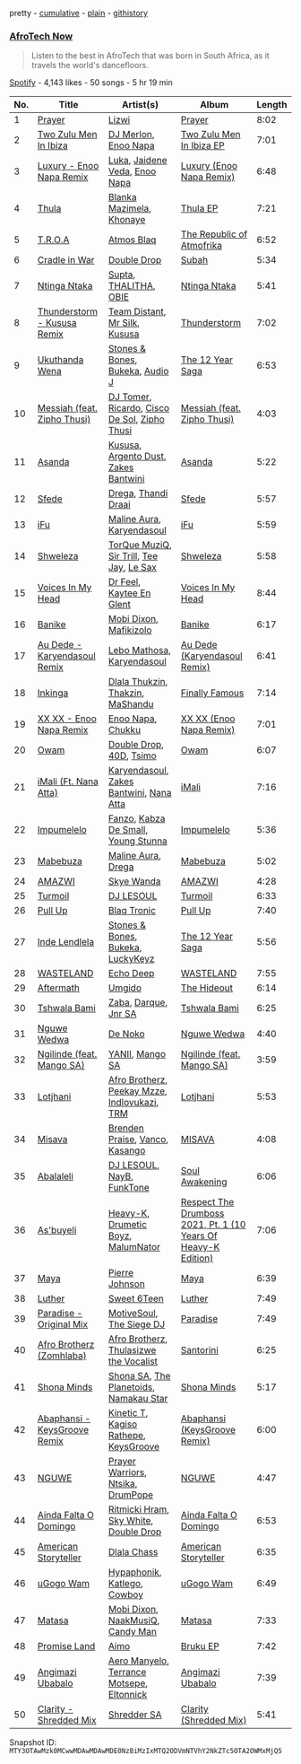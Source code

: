 pretty - [cumulative](/playlists/cumulative/37i9dQZF1DXb6pBzjNjXR1.md) - [plain](/playlists/plain/37i9dQZF1DXb6pBzjNjXR1) - [githistory](https://github.githistory.xyz/mackorone/spotify-playlist-archive/blob/main/playlists/plain/37i9dQZF1DXb6pBzjNjXR1)

### [AfroTech Now](https://open.spotify.com/playlist/37i9dQZF1DXb6pBzjNjXR1)

> Listen to the best in AfroTech that was born in South Africa, as it travels the world's dancefloors.

[Spotify](https://open.spotify.com/user/spotify) - 4,143 likes - 50 songs - 5 hr 19 min

| No. | Title | Artist(s) | Album | Length |
|---|---|---|---|---|
| 1 | [Prayer](https://open.spotify.com/track/4hq89ojVRjGEvpHyQY4VGp) | [Lizwi](https://open.spotify.com/artist/70PnxFjOBPqfF4CZSt3A3X) | [Prayer](https://open.spotify.com/album/4AfrYoRVAlaH39vq5fHPpT) | 8:02 |
| 2 | [Two Zulu Men In Ibiza](https://open.spotify.com/track/6CWJQvtLGj52iA7ulDljW8) | [DJ Merlon](https://open.spotify.com/artist/3qFcd2aD9HCbpBO88l0Zff), [Enoo Napa](https://open.spotify.com/artist/5KPid3HkjjnBN4PeUqllHC) | [Two Zulu Men In Ibiza EP](https://open.spotify.com/album/5EbkVB9wNhdpHYOxSVY8Dz) | 7:01 |
| 3 | [Luxury \- Enoo Napa Remix](https://open.spotify.com/track/2BlQJQKab1AbQmTy5N9Jta) | [Luka](https://open.spotify.com/artist/52RrVukaLWLFZo3vJ6ULC1), [Jaidene Veda](https://open.spotify.com/artist/5RnHlRFELc91Qk6dV6mhNG), [Enoo Napa](https://open.spotify.com/artist/5KPid3HkjjnBN4PeUqllHC) | [Luxury \(Enoo Napa Remix\)](https://open.spotify.com/album/7wXfcUpqoHICMJTqn7jcYS) | 6:48 |
| 4 | [Thula](https://open.spotify.com/track/2oGJRoKav60Mddy3c6RKZG) | [Blanka Mazimela](https://open.spotify.com/artist/5FgjaJZKmTjnJyfvE3UU2C), [Khonaye](https://open.spotify.com/artist/05QAPP670eYB6veuT6aSzO) | [Thula EP](https://open.spotify.com/album/2QyWyvrhEVnBaLG4loqEi1) | 7:21 |
| 5 | [T.R.O.A](https://open.spotify.com/track/1iaF44Uh61Non8nnHxDphC) | [Atmos Blaq](https://open.spotify.com/artist/1cwvUNi7IRMN3zisgyKTzM) | [The Republic of Atmofrika](https://open.spotify.com/album/6Yv3Pc9Wq9muZCdi9aRHHh) | 6:52 |
| 6 | [Cradle in War](https://open.spotify.com/track/1GFpaXJPjhslgPE92SUPZW) | [Double Drop](https://open.spotify.com/artist/1KiSpGrzs4IkIUb83atLVr) | [Subah](https://open.spotify.com/album/0jgsoKNlPvtnQstROMXxIZ) | 5:34 |
| 7 | [Ntinga Ntaka](https://open.spotify.com/track/78ELbuKid579q8ip7sv7Vk) | [Supta](https://open.spotify.com/artist/0ijOhiIUwe56EdrfG7dKuM), [THALITHA](https://open.spotify.com/artist/2sl2F1s3TCR4FoFp5KOqLg), [OBIE](https://open.spotify.com/artist/3n87awdctItEZJ7fWjlQtC) | [Ntinga Ntaka](https://open.spotify.com/album/6sOndSTzqdFQtNm4MBEKLa) | 5:41 |
| 8 | [Thunderstorm \- Kususa Remix](https://open.spotify.com/track/1lf0fNau1vyhuwadJz8k2h) | [Team Distant](https://open.spotify.com/artist/44vSsHayaApaYzZuOedry4), [Mr Silk](https://open.spotify.com/artist/6szHPN8sdoI0UDbDqj0tX8), [Kususa](https://open.spotify.com/artist/4UcrwfAI09CLZ7aBXMiucJ) | [Thunderstorm](https://open.spotify.com/album/6o9D2gCHdi1KEyZRK6Q2OX) | 7:02 |
| 9 | [Ukuthanda Wena](https://open.spotify.com/track/7ymsC9MDZ9eqcPgxGk7huP) | [Stones & Bones](https://open.spotify.com/artist/5dBe8LtEp62lNMgDOFx7l4), [Bukeka](https://open.spotify.com/artist/3pHdLWNBGYLGZLMB8cuFOV), [Audio J](https://open.spotify.com/artist/06FxdIJd8WOrZLKZgj6zc3) | [The 12 Year Saga](https://open.spotify.com/album/3xloxYskgtTZmtIpBDNjH5) | 6:53 |
| 10 | [Messiah \(feat\. Zipho Thusi\)](https://open.spotify.com/track/32s4M923qOhi5hWRbNqE80) | [DJ Tomer](https://open.spotify.com/artist/0hpl6679CBWX360qBPGIVj), [Ricardo](https://open.spotify.com/artist/1QFkERAzKnyz7FUo6GmlYL), [Cisco De Sol](https://open.spotify.com/artist/5hqEYWxLkwx6tFnsDcTGpQ), [Zipho Thusi](https://open.spotify.com/artist/3EmyyIj985nwu1TCgVVC4W) | [Messiah \(feat\. Zipho Thusi\)](https://open.spotify.com/album/66WdOqFm2emHM0EVE3gd8H) | 4:03 |
| 11 | [Asanda](https://open.spotify.com/track/4iq6mQd3Hkj1BUYC09t3rP) | [Kususa](https://open.spotify.com/artist/4UcrwfAI09CLZ7aBXMiucJ), [Argento Dust](https://open.spotify.com/artist/4k5ekCq3lqokDeY3JifNjt), [Zakes Bantwini](https://open.spotify.com/artist/5mZLaYqN0ZkjxfeUUmiuqL) | [Asanda](https://open.spotify.com/album/6vCt7Qg2q1ayRZd8vL1IOn) | 5:22 |
| 12 | [Sfede](https://open.spotify.com/track/6OFb2fIb9MLO9MFalHAv2O) | [Drega](https://open.spotify.com/artist/1Gj6W2RfGpl6ebJGle93VG), [Thandi Draai](https://open.spotify.com/artist/5YOTbvFffpPKwdMKEyKIcG) | [Sfede](https://open.spotify.com/album/73QpLmYkPfXgX5cd2eey93) | 5:57 |
| 13 | [iFu](https://open.spotify.com/track/7dbfI3aPl94kEEl1rPuXgW) | [Maline Aura](https://open.spotify.com/artist/1LcX3ZFNBeGKxkpfCIr4cP), [Karyendasoul](https://open.spotify.com/artist/2eSj64hhMVJPYbjpli6k4p) | [iFu](https://open.spotify.com/album/5avT3gQsru5kveW0urcN8f) | 5:59 |
| 14 | [Shweleza](https://open.spotify.com/track/4LwtsCTbkaunXAWHSyoo6t) | [TorQue MuziQ](https://open.spotify.com/artist/0HqonievAxtEE7MdDWZt72), [Sir Trill](https://open.spotify.com/artist/4QkKUb73NVonTlAZaShsuY), [Tee Jay](https://open.spotify.com/artist/2FgJA67LUo0uQ6WXafNTKQ), [Le Sax](https://open.spotify.com/artist/3UswjRA2ZH17GfwdLjWwWm) | [Shweleza](https://open.spotify.com/album/1e17QmapD7ZKhng4GjHER3) | 5:58 |
| 15 | [Voices In My Head](https://open.spotify.com/track/5v2sgCmUwMQIhhVdD5Hush) | [Dr Feel](https://open.spotify.com/artist/20OBylFJKe5WtQzqO32Xxq), [Kaytee En Glent](https://open.spotify.com/artist/0GG652aubA3MxmKMEiwKss) | [Voices In My Head](https://open.spotify.com/album/29oPX8QLAVCFpY6Ftgy4cu) | 8:44 |
| 16 | [Banike](https://open.spotify.com/track/0jN4e5DNTym9lA8tW8RsKy) | [Mobi Dixon](https://open.spotify.com/artist/5gVxephJtTx5uMF26ZVptW), [Mafikizolo](https://open.spotify.com/artist/04Hrgux8cIaNJKUAX7WwJN) | [Banike](https://open.spotify.com/album/6US9oSxNBX1O1sMyH7lnBn) | 6:17 |
| 17 | [Au Dede \- Karyendasoul Remix](https://open.spotify.com/track/6nXZdEDO1ksyr8113Qsplt) | [Lebo Mathosa](https://open.spotify.com/artist/1Ml1ICUucZgJMx8Y4t9aJo), [Karyendasoul](https://open.spotify.com/artist/2eSj64hhMVJPYbjpli6k4p) | [Au Dede \(Karyendasoul Remix\)](https://open.spotify.com/album/78b4DMtqUAN7vad5sl9Efi) | 6:41 |
| 18 | [Inkinga](https://open.spotify.com/track/2bJ3KkfVgyNI1xeoYCJ0Ir) | [Dlala Thukzin](https://open.spotify.com/artist/5kmceQl1Y7lveTVbcy5ycD), [Thakzin](https://open.spotify.com/artist/5IqRgFYiImSVQrScLaFyEE), [MaShandu](https://open.spotify.com/artist/40lqiTOqy6rNO9zU2OolEF) | [Finally Famous](https://open.spotify.com/album/1I6Kl9idNvQCeEkkN50Wc5) | 7:14 |
| 19 | [XX XX \- Enoo Napa Remix](https://open.spotify.com/track/5ulVDD2bMcqMd4MgBAKYr6) | [Enoo Napa](https://open.spotify.com/artist/5KPid3HkjjnBN4PeUqllHC), [Chukku](https://open.spotify.com/artist/7tsGLSY4SLPBUJcw1DwhGa) | [XX XX \(Enoo Napa Remix\)](https://open.spotify.com/album/7nQpcH4F26cgvGeYfkKO9D) | 7:01 |
| 20 | [Owam](https://open.spotify.com/track/0IVJgvxbcpwebKoQUwEpRN) | [Double Drop](https://open.spotify.com/artist/1KiSpGrzs4IkIUb83atLVr), [40D](https://open.spotify.com/artist/7uvCVtgyDcHAN5H0W1uF9x), [Tsimo](https://open.spotify.com/artist/1We2xONK8C00JZbSBllfsE) | [Owam](https://open.spotify.com/album/3gDdaYeQkUfUK0SeY05WyZ) | 6:07 |
| 21 | [iMali \(Ft\. Nana Atta\)](https://open.spotify.com/track/280MTeg7bZYCHaHxhaAtPq) | [Karyendasoul](https://open.spotify.com/artist/2eSj64hhMVJPYbjpli6k4p), [Zakes Bantwini](https://open.spotify.com/artist/5mZLaYqN0ZkjxfeUUmiuqL), [Nana Atta](https://open.spotify.com/artist/1B4FnAkti1c4KGQDv78pYq) | [iMali](https://open.spotify.com/album/6ggoVHjrshZtOhuEpHjOXN) | 7:16 |
| 22 | [Impumelelo](https://open.spotify.com/track/2cPJ70rDO8Mt74vGImjiz3) | [Fanzo](https://open.spotify.com/artist/3hvAv9gZlmen2DBwZhOzqG), [Kabza De Small](https://open.spotify.com/artist/1bNjWBFWsAAzZSR59lRdpR), [Young Stunna](https://open.spotify.com/artist/6WQFTzqYHmh8Ph2X0L0QLQ) | [Impumelelo](https://open.spotify.com/album/0la0Xxoi5nnL5OCK0e8ESf) | 5:36 |
| 23 | [Mabebuza](https://open.spotify.com/track/3HPgwat1jJCtrbtDZYMUVL) | [Maline Aura](https://open.spotify.com/artist/1LcX3ZFNBeGKxkpfCIr4cP), [Drega](https://open.spotify.com/artist/3jHpCdnedWxpKOn8QuYy5r) | [Mabebuza](https://open.spotify.com/album/5MwJllAjpaGazBZfP8CtCd) | 5:02 |
| 24 | [AMAZWI](https://open.spotify.com/track/2q92nuY3WtRGtlvxAaPNz0) | [Skye Wanda](https://open.spotify.com/artist/7BwrJs4E8L2r4FiavhNFa1) | [AMAZWI](https://open.spotify.com/album/1KygMxVjnXbnuqqKlDx3f4) | 4:28 |
| 25 | [Turmoil](https://open.spotify.com/track/4Yk9WHAIpHTBREPJzYfUsR) | [DJ LESOUL](https://open.spotify.com/artist/5C6dZk6xmSCgrYWjje5zPm) | [Turmoil](https://open.spotify.com/album/28wN2o412xOVYXOWFyn85y) | 6:33 |
| 26 | [Pull Up](https://open.spotify.com/track/7iUnYB0ThwV97aQrl5EU8i) | [Blaq Tronic](https://open.spotify.com/artist/0lGgzJtArR31Du72Ph1YHw) | [Pull Up](https://open.spotify.com/album/1XWuhb4aSKQJiTyWXXjM0G) | 7:40 |
| 27 | [Inde Lendlela](https://open.spotify.com/track/0TWr1HfWDoqZ4zPiBySwxM) | [Stones & Bones](https://open.spotify.com/artist/5dBe8LtEp62lNMgDOFx7l4), [Bukeka](https://open.spotify.com/artist/3pHdLWNBGYLGZLMB8cuFOV), [LuckyKeyz](https://open.spotify.com/artist/6xPpWHSxCdWbkrOWn45d2Y) | [The 12 Year Saga](https://open.spotify.com/album/3xloxYskgtTZmtIpBDNjH5) | 5:56 |
| 28 | [WASTELAND](https://open.spotify.com/track/5gcOTAcV7OVRjGFxWKNEhx) | [Echo Deep](https://open.spotify.com/artist/3oQxXy7RkKmUAoo0sftSLU) | [WASTELAND](https://open.spotify.com/album/0Blgvg4SSDxLAwwv2LiJIr) | 7:55 |
| 29 | [Aftermath](https://open.spotify.com/track/1wIOUQMVHiAfaUJ7CM3Ezl) | [Umgido](https://open.spotify.com/artist/3Wf4yyq68bvmeajhLXETrt) | [The Hideout](https://open.spotify.com/album/4CMCuEOBHD7luLg1QE6VtN) | 6:14 |
| 30 | [Tshwala Bami](https://open.spotify.com/track/1t9i8N7VERUnG5oAZbGU5L) | [Zaba](https://open.spotify.com/artist/0ZxyWnlmVBuHYzYgyDT24H), [Darque](https://open.spotify.com/artist/5ktaq0WEJHPcb5xo7uq105), [Jnr SA](https://open.spotify.com/artist/4z55shVorhhVNDP21Zojku) | [Tshwala Bami](https://open.spotify.com/album/1man3N1G9mg0eQGypyxL3C) | 6:25 |
| 31 | [Nguwe Wedwa](https://open.spotify.com/track/403Vm1j1wKEGNW6JEIPfj4) | [De Noko](https://open.spotify.com/artist/1pu7Qe97ITuDcrYKkzym70) | [Nguwe Wedwa](https://open.spotify.com/album/6pyQCAOLq8kTpjn1ZZgjV4) | 4:40 |
| 32 | [Ngilinde \(feat\. Mango SA\)](https://open.spotify.com/track/7nLwR3QysknGglnJ3zxe83) | [YANII](https://open.spotify.com/artist/06e5v5ceaBo1dD8G9moem7), [Mango SA](https://open.spotify.com/artist/25hbfaO27EZSGQTymk96D9) | [Ngilinde \(feat\. Mango SA\)](https://open.spotify.com/album/0n0qkaAvQKWrQwwzJuLNWQ) | 3:59 |
| 33 | [Lotjhani](https://open.spotify.com/track/6gW8Lf7fNrzSw39Y50xc7f) | [Afro Brotherz](https://open.spotify.com/artist/183kSplc4KYDe6bMQghbwN), [Peekay Mzze](https://open.spotify.com/artist/0URS8q3PcGpWY0v5d8dLLl), [Indlovukazi](https://open.spotify.com/artist/1iG2KmUSvfX8TNCmCR8Enl), [TRM](https://open.spotify.com/artist/1hkaHxmu4BU77IAr0Az2GD) | [Lotjhani](https://open.spotify.com/album/1oxSBfAPHqet0QQ5qjyqcg) | 5:53 |
| 34 | [Misava](https://open.spotify.com/track/6BmD8tRPWDgGD2Y0pQY1Ll) | [Brenden Praise](https://open.spotify.com/artist/3jzpHftM6t86BxqayyUWiU), [Vanco](https://open.spotify.com/artist/2KShewLkb92FKEZ6N4cVP9), [Kasango](https://open.spotify.com/artist/3jteNJj8zf2v4qYMGDXa8r) | [MISAVA](https://open.spotify.com/album/6Qs01I9CWfP5gitMZrOQPd) | 4:08 |
| 35 | [Abalaleli](https://open.spotify.com/track/2HfjIixRwnaOd6m3BFxl2V) | [DJ LESOUL](https://open.spotify.com/artist/5C6dZk6xmSCgrYWjje5zPm), [NayB](https://open.spotify.com/artist/5ZVZt7lQUWeCxCcrJNByr1), [FunkTone](https://open.spotify.com/artist/5e20FnH1vyHXZId8SMW4H8) | [Soul Awakening](https://open.spotify.com/album/6xGXv8qccrPr6GSKt6q7wG) | 6:06 |
| 36 | [As'buyeli](https://open.spotify.com/track/3fpoN7kl6ZtOqqbk0enwpq) | [Heavy\-K](https://open.spotify.com/artist/0xAI0encQKIoTvNQXPh1ts), [Drumetic Boyz](https://open.spotify.com/artist/2NQ0f4GcMFHv5rwZIoyQyB), [MalumNator](https://open.spotify.com/artist/25IVkspnS4ZKKxGVyOgVnK) | [Respect The Drumboss 2021, Pt\. 1 \(10 Years Of Heavy\-K Edition\)](https://open.spotify.com/album/5CSL70ug8HGlHcYGbD79eA) | 7:06 |
| 37 | [Maya](https://open.spotify.com/track/37aSg02eKxZMSueTi5qE89) | [Pierre Johnson](https://open.spotify.com/artist/2CUjvq6GOAGAMyN3zDyfXz) | [Maya](https://open.spotify.com/album/2hfNUwkRhfw7VjCWIQU4hZ) | 6:39 |
| 38 | [Luther](https://open.spotify.com/track/3VhjYTF72Nde2SuTkeIHa1) | [Sweet 6Teen](https://open.spotify.com/artist/3uf93ZSVIWFF8TgmGw5dRy) | [Luther](https://open.spotify.com/album/1pULjkDQjR0fRDhEph8db8) | 7:49 |
| 39 | [Paradise \- Original Mix](https://open.spotify.com/track/53yxAa22DUXebnM9AgjIu2) | [MotiveSoul](https://open.spotify.com/artist/7vQ9Hj8uAGMPOaeIr8nUP2), [The Siege DJ](https://open.spotify.com/artist/39KVav2Jh3upmt7K4U5Dk1) | [Paradise](https://open.spotify.com/album/35AqDrNNmgk59eFfU1Awvf) | 7:49 |
| 40 | [Afro Brotherz \(Zomhlaba\)](https://open.spotify.com/track/2yiYfQ8JKGlarfxQ3gMGGu) | [Afro Brotherz](https://open.spotify.com/artist/183kSplc4KYDe6bMQghbwN), [Thulasizwe the Vocalist](https://open.spotify.com/artist/5RNk544L2XQXCsvzsGiHS1) | [Santorini](https://open.spotify.com/album/3OdQh8jCAcKS608jwFBrOC) | 6:25 |
| 41 | [Shona Minds](https://open.spotify.com/track/3CESlz7oOAm471xW5rVtmY) | [Shona SA](https://open.spotify.com/artist/2JrL1KzeVKLTNLSzxBtfvk), [The Planetoids](https://open.spotify.com/artist/01lK8t2cYqYfRherW82aHm), [Namakau Star](https://open.spotify.com/artist/5PJjfwzboKU6Q8mapvR1oc) | [Shona Minds](https://open.spotify.com/album/6wULB13qjoA1L4BBrBsfWm) | 5:17 |
| 42 | [Abaphansi \- KeysGroove Remix](https://open.spotify.com/track/0HaGqD8cdGIVceTSe07t5V) | [Kinetic T](https://open.spotify.com/artist/62zcEEwZqeLYC5uakS3oYj), [Kagiso Rathepe](https://open.spotify.com/artist/1DQdTalykRZvUy04sFLYtE), [KeysGroove](https://open.spotify.com/artist/18NG8IAQxy3szGn45gmUk4) | [Abaphansi \(KeysGroove Remix\)](https://open.spotify.com/album/62Jq3OiiPT7cW5khSD3sc4) | 6:00 |
| 43 | [NGUWE](https://open.spotify.com/track/52nXrFT91veBphtsiY1uhR) | [Prayer Warriors](https://open.spotify.com/artist/2eM3B7NyYxSmpFfLLtl8pn), [Ntsika](https://open.spotify.com/artist/3tYY43HzH3E0ORW0qAYc9M), [DrumPope](https://open.spotify.com/artist/3cMf1PUXLtV4tiZUlXsDHj) | [NGUWE](https://open.spotify.com/album/0wY6UcIM25Yd8M9DCQHEUS) | 4:47 |
| 44 | [Ainda Falta O Domingo](https://open.spotify.com/track/4gPPkQi1EsPasJK39JQ8rB) | [Ritmicki Hram](https://open.spotify.com/artist/19aIuLyRNkFQpay1uOeZTE), [Sky White](https://open.spotify.com/artist/4m7HkFAznOJoQUGeeAN92a), [Double Drop](https://open.spotify.com/artist/1KiSpGrzs4IkIUb83atLVr) | [Ainda Falta O Domingo](https://open.spotify.com/album/4XdxlzJTXZhE9zX2kJlxKE) | 6:53 |
| 45 | [American Storyteller](https://open.spotify.com/track/4NpWFSt3bLD6OHpDGvztkV) | [Dlala Chass](https://open.spotify.com/artist/2BuFIwEOV547lKQhOapZU3) | [American Storyteller](https://open.spotify.com/album/4ZG5gs2kGSZIZNVunNinC2) | 6:35 |
| 46 | [uGogo Wam](https://open.spotify.com/track/6Y6lWV8RTqgpyiDvzOFyzq) | [Hypaphonik](https://open.spotify.com/artist/6UL6IL0VVbVeCtvcemX7Io), [Katlego](https://open.spotify.com/artist/06xUXxsZZQyC8QScmMSXi8), [Cowboy](https://open.spotify.com/artist/6s9gsFHF1kNgNbL7rpMydJ) | [uGogo Wam](https://open.spotify.com/album/4igIA8wBcC738PjZaRXrxf) | 6:49 |
| 47 | [Matasa](https://open.spotify.com/track/6G0od201NbSzN4Yutk2Ufc) | [Mobi Dixon](https://open.spotify.com/artist/5gVxephJtTx5uMF26ZVptW), [NaakMusiQ](https://open.spotify.com/artist/6xs8YWLAW2FdCpmzEE0loe), [Candy Man](https://open.spotify.com/artist/6jeexjc4jgw4TN9Ql7Ccor) | [Matasa](https://open.spotify.com/album/1r7Z8yvkt3sFRt7XK0jFR7) | 7:33 |
| 48 | [Promise Land](https://open.spotify.com/track/2UBa2j9ztkzvzd87ZfreLV) | [Aimo](https://open.spotify.com/artist/2hg3OfBOYGAk35WsqfN58Z) | [Bruku EP](https://open.spotify.com/album/20shOK3T6TDAu1VU2xgZVN) | 7:42 |
| 49 | [Angimazi Ubabalo](https://open.spotify.com/track/35LVqbC4mflUDt9b9thC1C) | [Aero Manyelo](https://open.spotify.com/artist/637OrGlmcAsqUNdFQPj79Z), [Terrance Motsepe](https://open.spotify.com/artist/3TRjJTgBK1Mfb9exYwiq4C), [Eltonnick](https://open.spotify.com/artist/2vFVuGhKe7bJfuc9Oq3m9G) | [Angimazi Ubabalo](https://open.spotify.com/album/0zRbVHjRimy7UEN5cmWJZP) | 7:39 |
| 50 | [Clarity \- Shredded Mix](https://open.spotify.com/track/5oAaNT8wiuSjHoGLIbJnRU) | [Shredder SA](https://open.spotify.com/artist/6hBPDqbndpJwIQjTXJRd7h) | [Clarity \(Shredded Mix\)](https://open.spotify.com/album/1u8BcbmT09Ue7dIYpamP1S) | 5:41 |

Snapshot ID: `MTY3OTAwMzk0MCwwMDAwMDAwMDE0NzBiMzIxMTQ2ODVmNTVhY2NkZTc5OTA2OWMxMjQ5`
